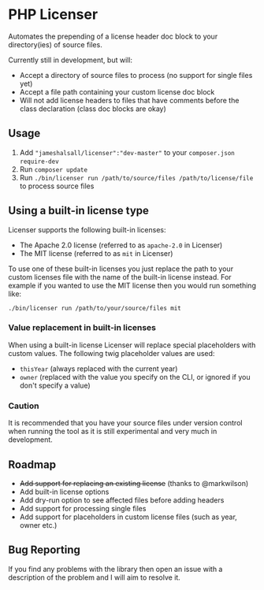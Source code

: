 # PHP Licenser #

Automates the prepending of a license header doc block to your directory(ies) of source files.

Currently still in development, but will:

- Accept a directory of source files to process (no support for single files yet)
- Accept a file path containing your custom license doc block
- Will not add license headers to files that have comments before the class declaration (class doc blocks are okay)

## Usage ##

1. Add `"jameshalsall/licenser":"dev-master"` to your `composer.json` `require-dev`
2. Run `composer update`
3. Run `./bin/licenser run /path/to/source/files /path/to/license/file` to process source files

## Using a built-in license type ##

Licenser supports the following built-in licenses:

- The Apache 2.0 license (referred to as `apache-2.0` in Licenser)
- The MIT license (referred to as `mit` in Licenser)

To use one of these built-in licenses you just replace the path to your custom licenses file with the name of the built-in
license instead. For example if you wanted to use the MIT license then you would run something like:

`./bin/licenser run /path/to/your/source/files mit`

### Value replacement in built-in licenses

When using a built-in license Licenser will replace special placeholders with custom values. The following twig placeholder
values are used:

- `thisYear` (always replaced with the current year)
- `owner` (replaced with the value you specify on the CLI, or ignored if you don't specify a value)

### Caution ###

It is recommended that you have your source files under version control when running the tool as it is still experimental
and very much in development.

## Roadmap ##

- ~~Add support for replacing an existing license~~ (thanks to @markwilson)
- Add built-in license options
- Add dry-run option to see affected files before adding headers
- Add support for processing single files
- Add support for placeholders in custom license files (such as year, owner etc.)

## Bug Reporting ##

If you find any problems with the library then open an issue with a description of the problem and I will aim to resolve
it.
